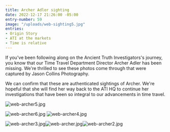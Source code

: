 ```yaml
---
title: Archer Adler sighting
date: 2022-12-17 21:26:00 -05:00
entry-number: 59
image: "/uploads/web-sighting5.jpg"
entries:
- Origin Story
- ATI at the markets
- Time is relative
---
```


If you've been following along on the Ancient Truth Investigators's journey, you know that our Time Travel Department Director Archer Adler has been missing. We're thrilled to see these photos come through that were captured by Jason Collins Photography.

We can confirm that these are authenticated sightings of Archer. We're hopeful that she will find her way back to the ATI HQ to continue her investigations that have been so integral to our advancements in time travel.

![web-archer5.jpg](/uploads/web-archer5.jpg)

![web-archer6.jpg](/uploads/web-archer6.jpg)
![web-archer4.jpg](/uploads/web-archer4.jpg)

![web-archer3.jpg](/uploads/web-archer3.jpg)![web-archer.jpg](/uploads/web-archer.jpg)![web-archer2.jpg](/uploads/web-archer2.jpg)